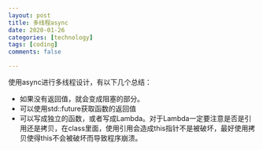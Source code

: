 ```yaml
---
layout: post
title: 多线程async
date: 2020-01-26
categories: [technology]
tags: [coding]
comments: false

---
```




使用async进行多线程设计，有以下几个总结：

- 如果没有返回值，就会变成阻塞的部分。
- 可以使用std::future获取函数的返回值
- 可以写成独立的函数，或者写成Lambda。对于Lambda一定要注意是否是引用还是拷贝，在class里面，使用引用会造成this指针不是被破坏，最好使用拷贝使得this不会被破坏而导致程序崩溃。